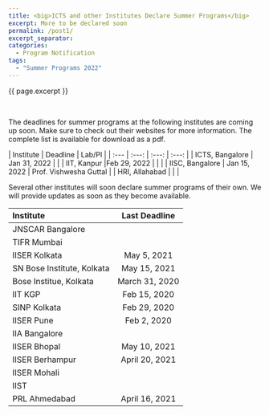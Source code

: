 ```yaml
---
title: <big>ICTS and other Institutes Declare Summer Programs</big>
excerpt: More to be declared soon
permalink: /post1/
excerpt_separator:
categories:
  - Program Notification
tags:
  - "Summer Programs 2022"
---
```


<span class="excerpt">{{ page.excerpt }}</span>

<br>

The deadlines for summer programs at the following institutes are coming up soon. Make sure to check out their websites for more information. The complete list is available for download as a <a href="/assets/docs/Summer-Programs-2022.pdf" target="_blank" style="text-decoration:none">pdf</a>.

| Institute | Deadline | Lab/PI |
| :--- | :---: | :---: | :---: |
| <a href="https://www.icts.res.in/academic/summer-research-program" target="_blank" style="text-decoration:none">ICTS, Bangalore</a> | Jan 31, 2022 |   |
| <a href="https://surge.iitk.ac.in/notification.html" target="_blank" style="text-decoration:none">IIT, Kanpur</a> |Feb 29, 2022 |   |   |
| <a href="https://teelabiisc.wordpress.com/join-us/" target="_blank" style="text-decoration:none">IISC, Bangalore</a> | Jan 15, 2022 | Prof. Vishwesha Guttal |
| <a href="https://www.hri.res.in/academics/physics/phy-vsp/" target="_blank" style="text-decoration:none">HRI, Allahabad</a> | |  |

Several other institutes will soon declare summer programs of their own. We will provide updates as soon as they become available.

| Institute | Last Deadline |
| :--- | :---: |
| <a href="https://www.jncasr.ac.in/academic/fandeprogrammes" target="_blank" style="text-decoration:none">JNSCAR Bangalore</a> |   |
| <a href="https://www.tifr.res.in/~vsrp/faq/faq.htm" target="_blank" style="text-decoration:none">TIFR Mumbai </a> |   |
| <a href="https://www.iiserkol.ac.in/~summer.research/" target="_blank" style="text-decoration:none">IISER Kolkata</a> | May 5, 2021 |
| <a href="https://www.bose.res.in/LinkageProgrammes/VASP/Events.jsp" target="_blank" style="text-decoration:none">SN Bose Institute, Kolkata</a> | May 15, 2021 |
| <a href="http://www.jcbose.ac.in/summer-training" target="_blank" style="text-decoration:none">Bose Institue, Kolkata</a> | March 31, 2020 |
| <a href="http://www.cts.iitkgp.ac.in/?id=fellow" target="_blank" style="text-decoration:none">IIT KGP</a> | Feb 15, 2020 |
| <a href="http://www.saha.ac.in/web/summer-home" target="_blank" style="text-decoration:none">SINP Kolkata</a> | Feb 29, 2020 |
| <a href="http://sites.iiserpune.ac.in/~issp/" target="_blank" style="text-decoration:none">IISER Pune</a> | Feb  2, 2020 |
| <a href="https://www.iiap.res.in/?q=degree" target="_blank" style="text-decoration:none">IIA Bangalore</a> |  |
| <a href="https://www.iiserb.ac.in/doaa/internship" target="_blank" style="text-decoration:none">IISER Bhopal</a> | May 10, 2021 |
| <a href="https://www.iiserbpr.ac.in/index.php?category=doaa&pid=internship" target="_blank" style="text-decoration:none">IISER Berhampur</a> | April 20, 2021 |
| <a href="https://web.iisermohali.ac.in/dept/physics/summerprogram.html" target="_blank" style="text-decoration:none">IISER Mohali</a> |  |
| <a href="https://www.iist.ac.in/career/4" target="_blank" style="text-decoration:none">IIST</a> |  |
| <a href="https://www.prl.res.in/prl-eng/summer_internship" target="_blank" style="text-decoration:none">PRL Ahmedabad</a> | April 16, 2021 ||

